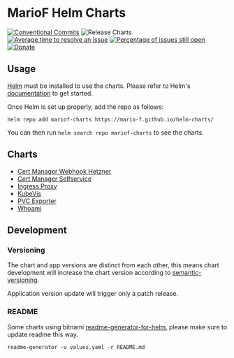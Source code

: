 # MarioF Helm Charts

[![Conventional Commits](https://img.shields.io/badge/Conventional%20Commits-1.0.0-yellow.svg)](https://conventionalcommits.org)
![Release Charts](https://github.com/mario-f/helm-charts/workflows/Release%20Charts/badge.svg?branch=main)
[![Average time to resolve an issue](http://isitmaintained.com/badge/resolution/mario-f/helm-charts.svg)](http://isitmaintained.com/project/mario-f/helm-charts "Average time to resolve an issue")
[![Percentage of issues still open](http://isitmaintained.com/badge/open/mario-f/helm-charts.svg)](http://isitmaintained.com/project/mario-f/helm-charts "Percentage of issues still open")
[![Donate](https://img.shields.io/badge/Donate-PayPal-green.svg)](https://www.paypal.com/donate?hosted_button_id=34NHCDNHRRV6G)

## Usage

[Helm](https://helm.sh) must be installed to use the charts.
Please refer to Helm's [documentation](https://helm.sh/docs/) to get started.

Once Helm is set up properly, add the repo as follows:

```shell
helm repo add mariof-charts https://mario-f.github.io/helm-charts/
```

You can then run `helm search repo mariof-charts` to see the charts.

## Charts

* [Cert Manager Webhook Hetzner](charts/cert-manager-webhook-hetzner/README.md)
* [Cert Manager Selfservice](charts/cert-manager-selfservice/README.md)
* [Ingress Proxy](charts/ingress-proxy/README.md)
* [KubeVis](charts/kubevis/README.md)
* [PVC Exporter](charts/pvc-exporter/README.md)
* [Whoami](charts/whoami/README.md)

## Development

### Versioning

The chart and app versions are distinct from each other, this means chart development will increase the chart version according to [semantic-versioning](https://semver.org/).

Application version update will trigger only a patch release.

### README

Some charts using bitnami [readme-generator-for-helm](https://github.com/bitnami-labs/readme-generator-for-helm), please make sure to update readme this way.

```shell
readme-generator -v values.yaml -r README.md
```
